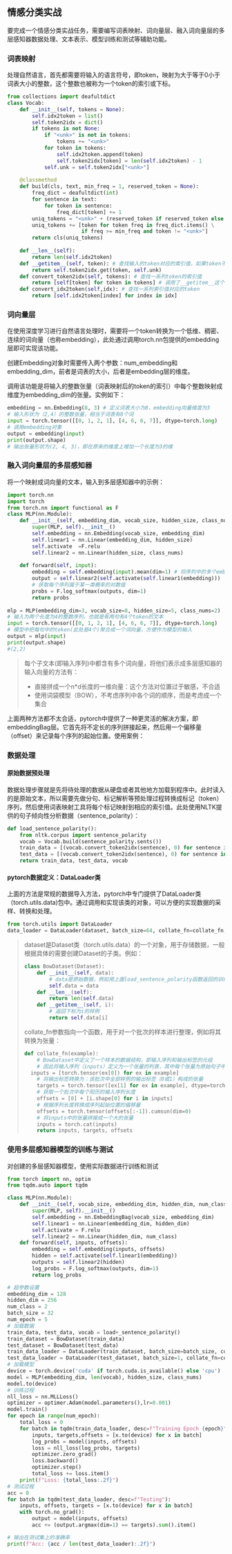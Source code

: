 ## 情感分类实战

要完成一个情感分类实战任务，需要编写词表映射、词向量层、融入词向量层的多层感知器数据处理、文本表示、模型训练和测试等辅助功能。

### 词表映射

处理自然语言，首先都需要将输入的语言符号，即token，映射为大于等于0小于词表大小的整数，这个整数也被称为一个token的索引或下标。

```python
from collections import deafultdict
class Vocab:
    def __init__(self, tokens = None):
        self.idx2token = list()
        self.token2idx = dict()
    	if tokens is not None:
            if "<unk>" is not in tokens:
                tokens += "<unk>"
            for token in tokens:
                self.idx2token.append(token)
                self.token2idx[token] = len(self.idx2token) - 1
            self.unk = self.token2idx["<unk>"]
                
	@classmethod
    def build(cls, text, min_freq = 1, reserved_token = None):
        freq_dict = deafultdict(int)
        for sentence in text:
            for token in sentence:
                freq_dict[token] += 1
        uniq_tokens = "<unk>" + (reserved_token if reserved_token else [])
        uniq_tokens += [token for token freq in freq_dict.items() \
                        if freq >= min_freq and token != "<unk>"]
        return cls(uniq_tokens)
    
    def __len__(self):
        return len(self.idx2token)
    def __getitem__(self, token): # 查找输入的token对应的索引值，如果token不存在，默认返回unk的索引值
        return self.token2idx.get(token, self.unk)
    def convert_token2idx(self, tokens): # 查找一系列token的索引值
        return [self[token] for token in tokens] # 调用了__getitem__这个特殊方法
    def convert_idx2token(self,idx): # 查找一系列索引值对应的token
        return [self.idx2token[index] for index in idx]
```

### 词向量层

在使用深度学习进行自然语言处理时，需要将一个token转换为一个低维、稠密、连续的词向量（也称embedding），此处通过调用torch.nn包提供的embedding层即可实现该功能。

创建Embedding对象时需要传入两个参数：num_embedding和embedding_dim，前者是词表的大小，后者是embedding层的维度。

调用该功能是将输入的整数张量（词表映射后的token的索引）中每个整数映射成维度为embedding_dim的张量。实例如下：

```python
embedding = nn.Embedding(8, 3) # 定义词表大小为8，embedding向量维度为3
# 输入形状为（2,4）的整数张量，相当于词表有8个词
input = torch.tensor([[0, 1, 2, 1], [4, 6, 6, 7]], dtype=torch.long)
# 调用embedding对象
output = embedding(input)
print(output.shape)
# 输出张量形状为(2, 4, 3)，即在原来的维度上增加一个长度为3的维
```

### 融入词向量层的多层感知器

将一个映射成词向量的文本，输入到多层感知器中的示例：

```python
import torch.nn
import torch
from torch.nn import functional as F
class MLP(nn.Module):
	def __init__(self, embedding_dim, vocab_size, hidden_size, class_nums):
        super(MLP, self).__init__()
        self.embedding = nn.Embedding(vocab_size, embedding_dim)
        self.linear1 = nn.Linear(embedding_dim, hidden_size)
        self.activate  =F.relu
        self.linear2 = nn.Linear(hidden_size, class_nums)
        
    def forward(self, input):
        embedding = self.embedding(input).mean(dim=1) # 将序列中的多个embedding进行聚合（此处求平均）
        output = self.linear2(self.activate(self.linear1(embedding)))
        # 获取每个序列属于某一类概率的对数值
        probs = F.log_softmax(outputs, dim=1)
        return probs
    
mlp = MLP(embedding_dim=3, vocab_size=8, hidden_size=5, class_nums=2)
# 输入为两个长度为4的整数序列，也就是有两句有4个token的文本
input = torch.tensor([[0, 1, 2, 1], [4, 6, 6, 7]], dtype=torch.long) 
# 模型中把每句中的token(此处是4个)聚合成一个词向量，方便作为模型的输入
output = mlp(input)
print(output.shape) 
#(2,2)
```

> 每个子文本(即输入序列)中都含有多个词向量，将他们表示成多层感知器的输入向量的方法有：
>
> - 直接拼成一个n*d长度的一维向量：这个方法对位置过于敏感，不合适
> - 使用词袋模型（BOW），不考虑序列中各个词的顺序，而是考虑成一个集合

上面两种方法都不太合适，pytorch中提供了一种更灵活的解决方案，即embeddingBag层。它首先将不定长的序列拼接起来，然后用一个偏移量（offset）来记录每个序列的起始位置。使用案例：

### 数据处理

#### 原始数据预处理

数据处理步骤就是先将待处理的数据从硬盘或者其他地方加载到程序中。此时读入的是原始文本，所以需要先做分句、标记解析等预处理过程转换成标记（token）序列，然后使用词表映射工具将每个标记映射到相应的索引值。此处使用NLTK提供的句子倾向性分析数据（sentence_polarity）：

```python
def load_sentence_polarity():
	from nltk.corpus import sentence_polarity
	vocab = Vocab.build(sentence_polarity.sents())
	train_data = [(vocab.convert_token2idx(sentence), 0) for sentence in sentence_polarity.sents(categories='pos')[:4000] + (vocab.convert_token2idx(sentence), 1) for sentence in sentence_polarity.sents(categories='neg')[:4000]]
	test_data = [(vocab.convert_token2idx(sentence), 0) for sentence in sentence_polarity.sents(categories='pos')[4000:] + (vocab.convert_token2idx(sentence), 1) for sentence in sentence_polarity.sents(categories='neg')[4000:]]
	return train_data, test_data, vocab
```

#### pytorch数据定义：DataLoader类

上面的方法是常规的数据导入方法，pytorch中专门提供了DataLoader类（torch.utils.data)包中。通过调用和实现该类的对象，可以方便的实现数据的采样、转换和处理。

```python
from torch.utils import DataLoader
data_loader = DataLoader(dataset, batch_size=64, collate_fn=collate_fn, shuffle=True)
```

> dataset是Dataset类（torch.utils.data）的一个对象，用于存储数据，一般根据具体的需要创建Dataset的子类。例如：
>
> ```python
> class BowDataset(Dataset):
>     def __init__(self, data):
>         # data是原始数据，例如用上面load_sentence_polarity函数返回的训练和测试数据
>         self.data = data
>     def __len__(self):
>         return len(self.data)
>     def __getitem__(self, i):
>         # 返回下标为i的样例
>         return self.data[i]
> ```
>
> collate_fn参数指向一个函数，用于对一个批次的样本进行整理，例如将其转换为张量：
>
> ```python
> def collate_fn(example):
>     # BowDataset中定义了一个样本的数据结构，即输入序列和输出标签的元组
>     # 因此将输入序列（inputs）定义为一个张量的列表，其中每个张量为原始句子中的token序列
> 	inputs = [torch.tensor(ex[0]) for ex in example]
>     # 将输出标签转换为：该批次中全部样例的输出标签（0或1）构成的张量
>     targets = torch.tensor([ex[1] for ex in example], dtype=torch.long)
>     # 获取一个批次中每个阳历的输入序列长度
>     offsets = [0] + [i.shape[0] for i in inputs]
>     # 根据序列长度转换成序列起始位置的偏移量
>     offsets = torch.tensor(offsets[:-1]).cumsun(dim=0)
>     # 将inputs中的张量拼接成一个大的张量
>     inputs = torch.cat(inputs)
>     return inputs, targets, offsets
> ```



### 使用多层感知器模型的训练与测试

对创建的多层感知器模型，使用实际数据进行训练和测试

```python
from torch import nn, optim
from tqdm.auto import tqdm

class MLP(nn.Module):
    def __init__(self, vocab_size, embedding_dim, hidden_dim, num_class):
        super(MLP, self).__init__()
        self.embedding = nn.EmbeddingBag(vocab_size, embedding_dim)
        self.linear1 = nn.Linear(embedding_dim, hidden_dim)
        self.activate = F.relu
        self.linear2 = nn.Linear(hidden_dim, num_class)
    def forward(self, inputs, offsets):
        embedding = self.embedding(inputs, offsets)
        hidden = self.activate(self.linear1(embedding))
        outputs = self.linear2(hidden)
        log_probs = F.log_softmax(outputs, dim=1)
        return log_probs

# 超参数设置
embedding_dim = 128
hidden_dim = 256
num_class = 2
batch_size = 32
num_epoch = 5
# 加载数据
train_data, test_data, vocab = load+_sentence_polarity()
train_dataset = BowDataset(train_data)
test_dataset = BowDataset(test_data)
train_data_loader = DataLoader(train_dataset, batch_size=batch_size, collate_fn=collate_fn, shuffle=True)
test_data_loader = DataLoader(test_dataset, batch_size=1, collate_fn=collate_fn, shuffle=False)
# 加载模型
device = torch.device('cuda' if torch.cuda.is_available() else 'cpu')
model = MLP(embedding_dim, len(vocab), hidden_size, class_nums)
model.to(device)
# 训练过程
nll_loss = nn.MLLLoss()
optimizer = optimer.Adam(model.parameters(),lr=0.001)
model.train()
for epoch in range(num_epoch):
    total_loss = 0
    for batch in tqdm(train_data_loader, desc=f"Training Epoch {epoch}"):
        inputs, targets,offsets = [x.to(device) for x in batch]
        log_probs = model(inputs, offsets)
        loss = nll_loss(log_probs, targets)
        optimizer.zero_grad()
        loss.backward()
        optimizer.step()
        total_loss += loss.item()
    print(f"Loss: {total_loss:.2f}")
# 测试过程
acc = 0
for batch in tqdm(test_data_loader, desc=f"Testing"):
    inputs, offsets, targets = [x.to(device) for x in batch]
    with torch.no_grad():
        output = model(inputs, offsets)
        acc += (output.argmax(dim=1) == targets).sum().item()

# 输出在测试集上的准确率
print(f"Acc: {acc / len(test_data_loader):.2f}")
```

